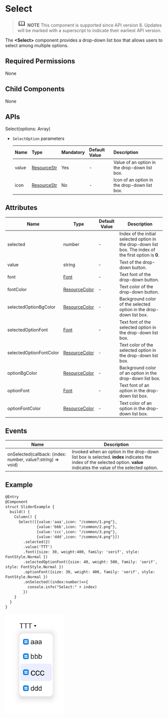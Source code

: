 #  Select

> ![](public_sys-resources/icon-note.gif) **NOTE** This component is supported since API version 8. Updates will be marked with a superscript to indicate their earliest API version.

The **<Select\>** component provides a drop-down list box that allows users to select among multiple options.

## Required Permissions

None

## Child Components

None

## APIs

Select(options: Array<SelectOption>)

- `SelectOption` parameters

  | Name| Type| Mandatory| Default Value| Description|
  | ------ | ----------------------------------------------- | ---- | ------ | -------------- |
  | value  | [ResourceStr](../../ui/ts-types.md#ResourceStr) | Yes| -      | Value of an option in the drop-down list box.|
  | icon   | [ResourceStr](../../ui/ts-types.md#ResourceStr) | No| -      | Icon of an option in the drop-down list box.|

## Attributes

| Name| Type| Default Value| Description|
| ----------------------- | --------------------------------------------------- | ------ | ----------------------------------------------- |
| selected                | number                                              | -      | Index of the initial selected option in the drop-down list box. The index of the first option is **0**.|
| value                   | string                                              | -      | Text of the drop-down button.|
| font                    | [Font](../../ui/ts-types.md)                   | -      | Text font of the drop-down button.|
| fontColor               | [ResourceColor](../../ui/ts-types.md#ResourceColor) | -      | Text color of the drop-down button.|
| selectedOptionBgColor   | [ResourceColor](../../ui/ts-types.md#ResourceColor) | -      | Background color of the selected option in the drop-down list box.|
| selectedOptionFont      | [Font](../../ui/ts-types.md)                   | -      | Text font of the selected option in the drop-down list box.|
| selectedOptionFontColor | [ResourceColor](../../ui/ts-types.md#ResourceColor) | -      | Text color of the selected option in the drop-down list box.|
| optionBgColor           | [ResourceColor](../../ui/ts-types.md#ResourceColor) | -      | Background color of an option in the drop-down list box.|
| optionFont              | [Font](../../ui/ts-types.md)                   | -      | Text font of an option in the drop-down list box.|
| optionFontColor         | [ResourceColor](../../ui/ts-types.md#ResourceColor) | -      | Text color of an option in the drop-down list box.|

## Events

| Name| Description|
| ------------------------------------------------------------ | ------------------------------------------------------------ |
| onSelected(callback: (index: number, value?:string) => void)| Invoked when an option in the drop-down list box is selected. **index** indicates the index of the selected option. **value** indicates the value of the selected option.|

##  Example

```
@Entry
@Component
struct SliderExample {
  build() {
    Column() {
      Select([{value:'aaa',icon: "/common/1.png"},
              {value:'bbb',icon: "/common/2.png"},
              {value:'ccc',icon: "/common/3.png"},
              {value:'ddd',icon: "/common/4.png"}])
        .selected(2)
        .value('TTT')
        .font({size: 30, weight:400, family: 'serif', style: FontStyle.Normal })
        .selectedOptionFont({size: 40, weight: 500, family: 'serif', style: FontStyle.Normal })
        .optionFont({size: 30, weight: 400, family: 'serif', style: FontStyle.Normal })
        .onSelected((index:number)=>{
          console.info("Select:" + index)
        })
    }
  }
}
```

![](figures/select.png)
